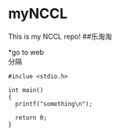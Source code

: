 myNCCL
======

This is my NCCL repo! 
##乐淘淘

*go to web  
分隔

    #inclue <stdio.h>
    
    int main()
    {
      printf("something\n");
  
      return 0;
    }
